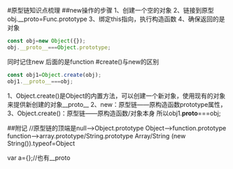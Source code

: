 #原型链知识点梳理
##new操作的步骤
1、创建一个空的对象
2、链接到原型 obj.__proto=Func.prototype
3、绑定this指向，执行构造函数
4、确保返回的是对象 
```javascript
const obj=new Object({});
obj.__proto__===Object.prototype;
```
同时记住new 后面的是function
#create()与new的区别
```javascript
const obj1=Object.create(obj);
obj1.__proto__===obj;
```
1、Object.create()是Object的内置方法，可以创建一个新对象，使用现有的对象来提供新创建的对象__proto__
2、new：原型链——原构造函数prototype属性，
3、Object.create()：原型链——原构造函数/对象本身 所以obj1.__proto__===obj;

##附记
//原型链的顶端是null-->Object.prototype Object-->function.prototype  function-->array.prototype/String.prototype  Array/String
(new String()).typeof=Object

var a={};//也有__proto


